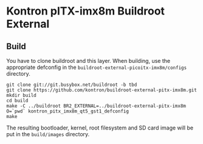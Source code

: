 # Kontron pITX-imx8m Buildroot External

## Build

You have to clone buildroot and this layer. When building, use the
appropriate defconfig in the `buildroot-external-picoitx-imx8m/configs`
directory.

```
git clone git://git.busybox.net/buildroot -b tbd
git clone https://github.com/kontron/buildroot-external-pitx-imx8m.git
mkdir build
cd build
make -C ../buildroot BR2_EXTERNAL=../buildroot-external-pitx-imx8m O=`pwd` kontron_pitx_imx8m_qt5_gst1_defconfig
make
```

The resulting bootloader, kernel, root filesystem and SD card image will
be put in the `build/images` directory.

